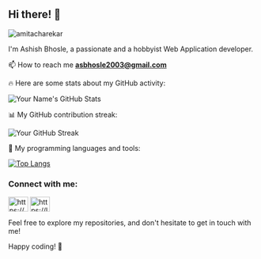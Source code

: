   ##                Hi there! 👋
<p align="left"> <img src="https://komarev.com/ghpvc/?username=amitacharekar&label=Profile%20views&color=0e75b6&style=flat" alt="amitacharekar" /> </p>
  I'm Ashish Bhosle, a passionate and a hobbyist Web Application developer. 

 📫 How to reach me **asbhosle2003@gmail.com**

🔥 Here are some stats about my GitHub activity:

![Your Name's GitHub Stats](https://github-readme-stats.vercel.app/api?username=AshishBhosle17&show_icons=true&count_private=true&theme=dark)

📊 My GitHub contribution streak:

![Your GitHub Streak](https://github-readme-streak-stats.herokuapp.com/?user=AshishBhosle17&theme=dark)

💼 My programming languages and tools:

[![Top Langs](https://github-readme-stats.vercel.app/api/top-langs/?username=123mandar&layout=compact&theme=dark)](https://github.com/AshishBhosle17)

<h3 align="left">Connect with me:</h3>
<p align="left">
<a href="https://www.linkedin.com/in/ashish-bhosle-008716252/" target="blank"><img align="center" src="https://raw.githubusercontent.com/rahuldkjain/github-profile-readme-generator/master/src/images/icons/Social/linked-in-alt.svg" alt="https://www.linkedin.com/in/ashish-bhosle-008716252/" height="30" width="40" /></a>
<a href="https://leetcode.com/ashh___ishhh/" target="blank"><img align="center" src="https://raw.githubusercontent.com/rahuldkjain/github-profile-readme-generator/master/src/images/icons/Social/leet-code.svg" alt="https://leetcode.com/ashh___ishhh/" height="30" width="40" /></a>


Feel free to explore my repositories, and don't hesitate to get in touch with me!


Happy coding! 🚀
